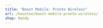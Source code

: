 ```yaml
---
title: "Boost Mobile: Pronto Wireless"
url: /houston/boost-mobile-pronto-wireless/
shop: Handy
---
```

